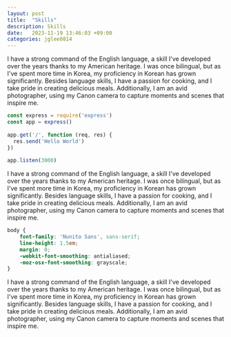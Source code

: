```yaml
---
layout: post
title:  "Skills"
description: Skills
date:   2023-11-19 13:46:03 +09:00
categories: jglee0814
---
```

I have a strong command of the English language, a skill I've developed over the years thanks to my American heritage. I was once bilingual, but as I've spent more time in Korea, my proficiency in Korean has grown significantly. Besides language skills, I have a passion for cooking, and I take pride in creating delicious meals. Additionally, I am an avid photographer, using my Canon camera to capture moments and scenes that inspire me.

```javascript
const express = require('express')
const app = express()
 
app.get('/', function (req, res) {
  res.send('Hello World')
})
 
app.listen(3000)
```

I have a strong command of the English language, a skill I've developed over the years thanks to my American heritage. I was once bilingual, but as I've spent more time in Korea, my proficiency in Korean has grown significantly. Besides language skills, I have a passion for cooking, and I take pride in creating delicious meals. Additionally, I am an avid photographer, using my Canon camera to capture moments and scenes that inspire me.

```scss
body {
	font-family: 'Nunito Sans', sans-serif;
	line-height: 1.5em;
	margin: 0;
	-webkit-font-smoothing: antialiased;
	-moz-osx-font-smoothing: grayscale;
}
```
I have a strong command of the English language, a skill I've developed over the years thanks to my American heritage. I was once bilingual, but as I've spent more time in Korea, my proficiency in Korean has grown significantly. Besides language skills, I have a passion for cooking, and I take pride in creating delicious meals. Additionally, I am an avid photographer, using my Canon camera to capture moments and scenes that inspire me.